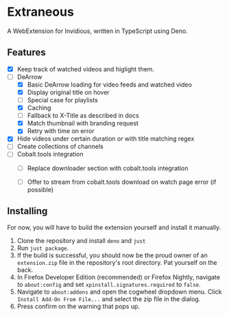 # Extraneous
A WebExtension for Invidious, written in TypeScript using Deno.

## Features
- [x] Keep track of watched videos and higlight them.
- [ ] DeArrow
  - [x] Basic DeArrow loading for video feeds and watched video
  - [x] Display original title on hover
  - [ ] Special case for playlists
  - [x] Caching
  - [ ] Fallback to X-Title as described in docs
  - [x] Match thumbnail with branding request
  - [x] Retry with time on error
- [x] Hide videos under certain duration or with title matching regex
- [ ] Create collections of channels
- [ ] Cobalt.tools integration
  - [ ] Replace downloader section with cobalt.tools integration
  - [ ] Offer to stream from cobalt.tools download on watch page error (if possible)


## Installing
For now, you will have to build the extension yourself and install it manually.

1. Clone the repository and install ``deno`` and ``just``
2. Run ``just package``.
3. If the build is successful, you should now be the proud owner of an ``extension.zip`` file in the repository's root directory. Pat yourself on the back.
4. In Firefox Developer Edition (recommended) or Firefox Nightly, navigate to ``about:config`` and set ``xpinstall.signatures.required`` to ``false``.
5. Navigate to ``about:addons`` and open the cogwheel dropdown menu. Click ``Install Add-On From File...`` and select the zip file in the dialog.
6. Press confirm on the warning that pops up.
